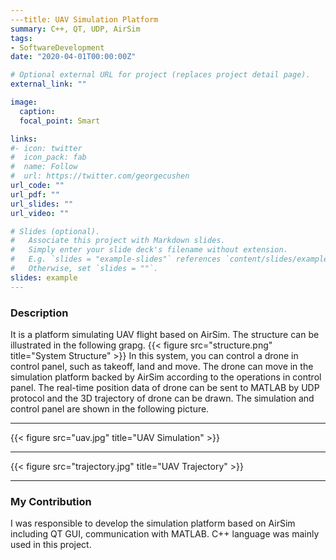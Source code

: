 ```yaml
---
---title: UAV Simulation Platform
summary: C++, QT, UDP, AirSim
tags:
- SoftwareDevelopment
date: "2020-04-01T00:00:00Z"

# Optional external URL for project (replaces project detail page).
external_link: ""

image:
  caption: 
  focal_point: Smart

links:
#- icon: twitter
#  icon_pack: fab
#  name: Follow
#  url: https://twitter.com/georgecushen
url_code: ""
url_pdf: ""
url_slides: ""
url_video: ""

# Slides (optional).
#   Associate this project with Markdown slides.
#   Simply enter your slide deck's filename without extension.
#   E.g. `slides = "example-slides"` references `content/slides/example-slides.md`.
#   Otherwise, set `slides = ""`.
slides: example
---
```

### Description
It is a platform simulating UAV flight based on AirSim. The structure can be illustrated in the following grapg.
{{< figure src="structure.png" title="System Structure" >}}
In this system, you can control a drone in control panel, such as takeoff, land and move. The drone can move in the simulation platform backed by AirSim according to the operations in control panel. The real-time position data of drone can be sent to MATLAB by UDP protocol and the 3D trajectory of drone can be drawn. 
The simulation and control panel are shown in the following picture.
_________________________________________________________
{{< figure src="uav.jpg" title="UAV Simulation" >}}
_________________________________________________________
{{< figure src="trajectory.jpg" title="UAV Trajectory" >}}
_________________________________________________________
### My Contribution
I was responsible to develop the simulation platform based on AirSim including QT GUI, communication with MATLAB. C++ language was mainly used in this project.
